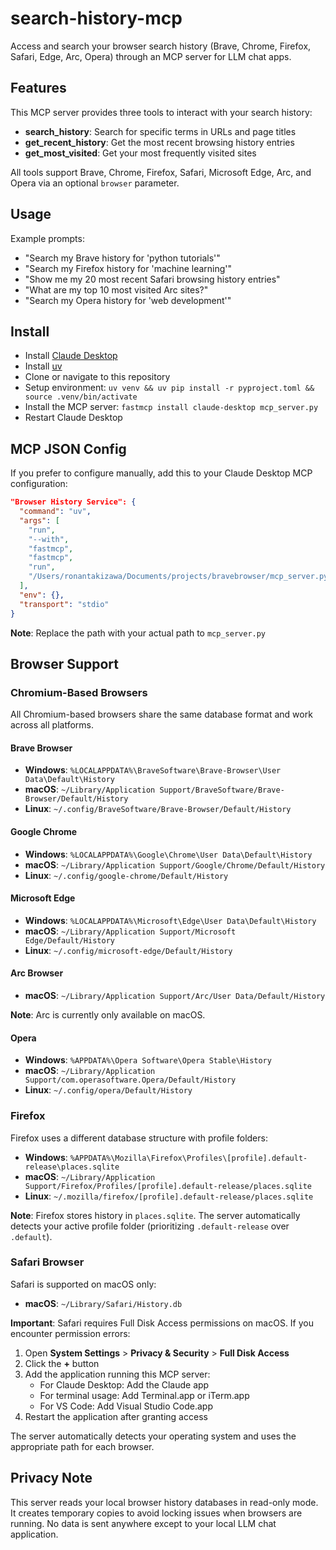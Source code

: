 # search-history-mcp

Access and search your browser search history (Brave, Chrome, Firefox, Safari, Edge, Arc, Opera) through an MCP server for LLM chat apps.

## Features

This MCP server provides three tools to interact with your search history:

- **search_history**: Search for specific terms in URLs and page titles
- **get_recent_history**: Get the most recent browsing history entries
- **get_most_visited**: Get your most frequently visited sites

All tools support Brave, Chrome, Firefox, Safari, Microsoft Edge, Arc, and Opera via an optional `browser` parameter.

## Usage

Example prompts:
- "Search my Brave history for 'python tutorials'"
- "Search my Firefox history for 'machine learning'"
- "Show me my 20 most recent Safari browsing history entries"
- "What are my top 10 most visited Arc sites?"
- "Search my Opera history for 'web development'"

## Install

- Install [Claude Desktop](https://claude.ai/download)
- Install [uv](https://docs.astral.sh/uv/getting-started/installation/)
- Clone or navigate to this repository
- Setup environment: `uv venv && uv pip install -r pyproject.toml && source .venv/bin/activate`
- Install the MCP server: `fastmcp install claude-desktop mcp_server.py`
- Restart Claude Desktop

## MCP JSON Config

If you prefer to configure manually, add this to your Claude Desktop MCP configuration:

```json
"Browser History Service": {
  "command": "uv",
  "args": [
    "run",
    "--with",
    "fastmcp",
    "fastmcp",
    "run",
    "/Users/ronantakizawa/Documents/projects/bravebrowser/mcp_server.py"
  ],
  "env": {},
  "transport": "stdio"
}
```

**Note**: Replace the path with your actual path to `mcp_server.py`

## Browser Support

### Chromium-Based Browsers

All Chromium-based browsers share the same database format and work across all platforms.

#### Brave Browser
- **Windows**: `%LOCALAPPDATA%\BraveSoftware\Brave-Browser\User Data\Default\History`
- **macOS**: `~/Library/Application Support/BraveSoftware/Brave-Browser/Default/History`
- **Linux**: `~/.config/BraveSoftware/Brave-Browser/Default/History`

#### Google Chrome
- **Windows**: `%LOCALAPPDATA%\Google\Chrome\User Data\Default\History`
- **macOS**: `~/Library/Application Support/Google/Chrome/Default/History`
- **Linux**: `~/.config/google-chrome/Default/History`

#### Microsoft Edge
- **Windows**: `%LOCALAPPDATA%\Microsoft\Edge\User Data\Default\History`
- **macOS**: `~/Library/Application Support/Microsoft Edge/Default/History`
- **Linux**: `~/.config/microsoft-edge/Default/History`

#### Arc Browser
- **macOS**: `~/Library/Application Support/Arc/User Data/Default/History`

**Note**: Arc is currently only available on macOS.

#### Opera
- **Windows**: `%APPDATA%\Opera Software\Opera Stable\History`
- **macOS**: `~/Library/Application Support/com.operasoftware.Opera/Default/History`
- **Linux**: `~/.config/opera/Default/History`

### Firefox

Firefox uses a different database structure with profile folders:

- **Windows**: `%APPDATA%\Mozilla\Firefox\Profiles\[profile].default-release\places.sqlite`
- **macOS**: `~/Library/Application Support/Firefox/Profiles/[profile].default-release/places.sqlite`
- **Linux**: `~/.mozilla/firefox/[profile].default-release/places.sqlite`

**Note**: Firefox stores history in `places.sqlite`. The server automatically detects your active profile folder (prioritizing `.default-release` over `.default`).

### Safari Browser

Safari is supported on macOS only:
- **macOS**: `~/Library/Safari/History.db`

**Important**: Safari requires Full Disk Access permissions on macOS. If you encounter permission errors:

1. Open **System Settings** > **Privacy & Security** > **Full Disk Access**
2. Click the **+** button
3. Add the application running this MCP server:
   - For Claude Desktop: Add the Claude app
   - For terminal usage: Add Terminal.app or iTerm.app
   - For VS Code: Add Visual Studio Code.app
4. Restart the application after granting access

The server automatically detects your operating system and uses the appropriate path for each browser.

## Privacy Note

This server reads your local browser history databases in read-only mode. It creates temporary copies to avoid locking issues when browsers are running. No data is sent anywhere except to your local LLM chat application.
